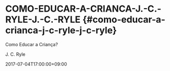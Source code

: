 # COMO-EDUCAR-A-CRIANCA-J.-C.-RYLE-J.-C.-RYLE {#como-educar-a-crianca-j-c-ryle-j-c-ryle}

Como Educar a Criança?

J. C. Ryle

2017-07-04T17:00:00+09:00